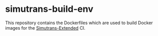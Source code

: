 # simutrans-build-env

This repository contains the Dockerfiles which are used to build Docker images for the [Simutrans-Extended](https://github.com/jamespetts/simutrans-extended) CI.
